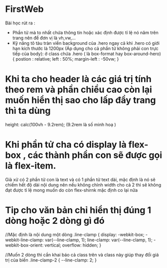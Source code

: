 # FirstWeb

Bài học rút ra :

- Phần tử mà to nhất chứa thông tin hoặc xác định được tỉ lệ nó năm trên trang nên để đơn vị là vh,vw,...
- Kỹ năng tô tàu tràn viền background của .hero ngay cả khi .hero có giới hạn kích thước là 1200px (Áp dụng cho cả phần tử không phải con trực tiếp của body):
  ở class chứa .hero ( là box-format hay box-around-hero)
  {
  postion : relative;
  left : 50%;
  margin-left : -50vw;
  }

# Khi ta cho header là các giá trị tính theo rem và phần chiều cao còn lại muốn hiển thị sao cho lấp đầy trang thì ta dùng

height: calc(100vh - 9.2rem); (9.2rem là số minh hoạ )

# Khi phần tử cha có display là flex-box , các thành phần con sẽ được gọi là flex-item.

Giả xử có 2 phần tử con là text và có 1 phần tử text dài, mặc định là nó sẽ chiếm hết độ dài nội dung nên nếu không chỉnh width cho cả 2 thì sẽ không đạt được tỉ lệ mong muốn do còn flex-shirnk mặc định co lại nữa

# Tip cho văn bản chỉ hiển thị đúng 1 dòng hoặc 2 dòng gì đó

//Mặc định là nội dung một dòng
.line-clamp {
display: -webkit-box;
-webkit-line-clamp: var(--line-clamp, 1);
line-clamp: var(--line-clamp, 1);
-webkit-box-orient: vertical;
overflow: hidden;
}

//Muốn 2 dòng thì cần khai báo cả class trên và class này giúp thay đổi giá trị của biến
.line-clamp-2 {
--line-clamp: 2;
}
